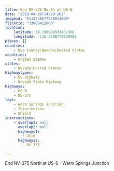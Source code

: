 ```yaml
---
title: End NV-375 North at US-6
date: "2019-04-26T14:29:26Z"
imageid: "5115740677348913600"
flickrid: "33903412088"
location:
    latitude: 38.190939503431366
    longitude: -116.3698779838983
places: []
counties:
    - Nye County|Nevada|United States
countries:
    - United States
states:
    - Nevada|United States
highwaytypes:
    - US Highway
    - Nevada State Highway
highways:
    - US-6
    - NV-375
tags:
    - Warm Springs Junction
    - Intersection
    - Shield
intersections:
    - overlap1: null
      overlap2: null
      highways1:
        - US-6
      highways2:
        - NV-375

---
```

End NV-375 North at US-6 - Warm Springs Junction